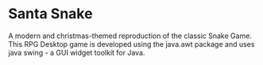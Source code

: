 # Santa Snake
A modern and christmas-themed reproduction of the classic Snake Game. This RPG Desktop game is developed using the java.awt package and uses java swing - a GUI widget toolkit for Java.
